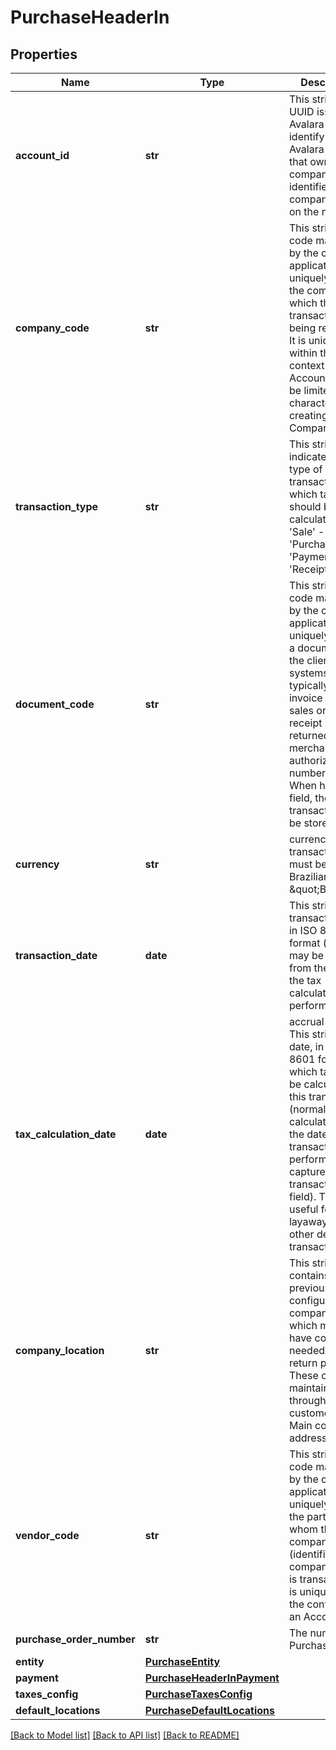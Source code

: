 # PurchaseHeaderIn

## Properties
Name | Type | Description | Notes
------------ | ------------- | ------------- | -------------
**account_id** | **str** | This string is a UUID issued by Avalara to identify the Avalara account that owns the company identified by the companyCode on the next line. | 
**company_code** | **str** | This string is a code maintained by the client application to uniquely identify the company for which this transaction is being recorded. It is unique within the context of an Account. It will be limited to 60 characters when creating a Company | 
**transaction_type** | **str** | This string indicates the type of transaction for which tax should be calculated. - &#39;Sale&#39; - &#39;Purchase&#39; - &#39;Payment&#39; - &#39;Receipt&#39;  | 
**document_code** | **str** | This string is a code maintained by the client application to uniquely identify a document in the client&#39;s systems. It will typically be an invoice number, sales order, receipt number, returned merchandise authorization number, etc. When has this field, the transaction will be stored | [optional] 
**currency** | **str** | currency code / transactions must be in Brazilian Reais \&quot;BRL\&quot; | 
**transaction_date** | **date** | This string is the transaction date in ISO 8601 format (which may be different from the date the tax calculation is performed) | 
**tax_calculation_date** | **date** | accrual date, This string is the date, in ISO 8601 format, on which tax is to be calculated for this transaction (normally tax is calculated on the date the transaction is performed as captured in the transactionDate field). This is useful for layaways and other deferred transactions. | [optional] 
**company_location** | **str** | This string contains a previously configured company code which may also have codes needed for tax return purposes. These codes are maintained through the customer portal. Main company address identity | 
**vendor_code** | **str** | This string is a code maintained by the client application to uniquely identify the party with whom the company (identified by companyCode) is transacting. It is unique within the context of an Account. | 
**purchase_order_number** | **str** | The number of Purchase Order | [optional] 
**entity** | [**PurchaseEntity**](PurchaseEntity.md) |  | [optional] 
**payment** | [**PurchaseHeaderInPayment**](PurchaseHeaderInPayment.md) |  | [optional] 
**taxes_config** | [**PurchaseTaxesConfig**](PurchaseTaxesConfig.md) |  | [optional] 
**default_locations** | [**PurchaseDefaultLocations**](PurchaseDefaultLocations.md) |  | [optional] 

[[Back to Model list]](../README.md#documentation-for-models) [[Back to API list]](../README.md#documentation-for-api-endpoints) [[Back to README]](../README.md)


